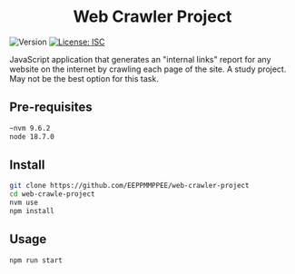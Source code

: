 <h1 align="center">Web Crawler Project</h1>
<p>
  <img alt="Version" src="https://img.shields.io/badge/version-0.4.0-blue.svg?cacheSeconds=2592000" />
  <a href="#" target="_blank">
    <img alt="License: ISC" src="https://img.shields.io/badge/License-ISC-yellow.svg" />
  </a>
</p>

JavaScript application that generates an "internal links" report for any website on the internet by crawling each page of the site.
A study project. May not be the best option for this task.

## Pre-requisites

```sh
~nvm 9.6.2
node 18.7.0
```

## Install

```sh
git clone https://github.com/EEPPMMPPEE/web-crawler-project
cd web-crawle-project
nvm use
npm install
```

## Usage

```sh
npm run start
```
